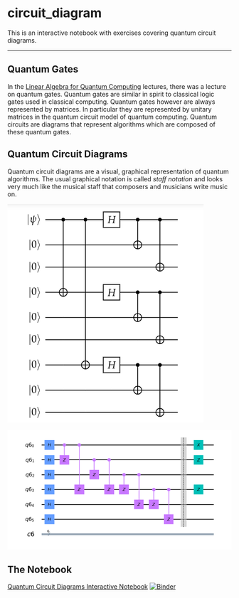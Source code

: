 # circuit_diagram
This is an interactive notebook with exercises covering quantum circuit diagrams.

---

## Quantum Gates

In the [Linear Algebra for Quantum Computing](https://the-singularity-research.github.io/linear_algebra_for_quantum_computing/) lectures, there was a lecture on quantum gates. Quantum gates are similar in spirit to classical logic gates used in classical computing. Quantum gates however are always represented by matrices. In particular they are represented by unitary matrices in the quantum circuit model of quantum computing. Quantum circuits are diagrams that represent algorithms which are composed of these quantum gates. 

## Quantum Circuit Diagrams

Quantum circuit diagrams are a visual, graphical representation of quantum algorithms. The usual graphical notation is called *staff notation* and looks very much like the musical staff that composers and musicians write music on. 

![Shor's Code Circuit](Shor_code.png)

![Graph State Circuit](graph_state_circuit.png)

## The Notebook

[Quantum Circuit Diagrams Interactive Notebook](https://mybinder.org/v2/gh/The-Singularity-Research/circuit_diagram/1e25770390413e5c2a7d02f598c502a20a3b0dd3?filepath=circuit_diagrams.ipynb)
[![Binder](https://mybinder.org/badge_logo.svg)](https://mybinder.org/v2/gh/The-Singularity-Research/circuit_diagram/master?filepath=circuit_diagrams.ipynb)
